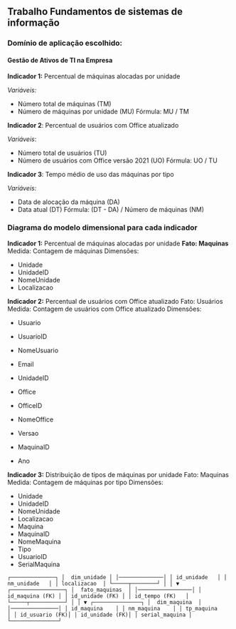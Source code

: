 ## Trabalho Fundamentos de sistemas de informação

### Domínio de aplicação escolhido:     

#### Gestão de Ativos de TI na Empresa

**Indicador 1:** Percentual de máquinas alocadas por unidade

_Variáveis:_

* Número total de máquinas (TM)
* Número de máquinas por unidade (MU)
  Fórmula: MU / TM

**Indicador 2**: Percentual de usuários com Office atualizado

_Variáveis_:

* Número total de usuários (TU)
* Número de usuários com Office versão 2021 (UO)
  Fórmula: UO / TU

**Indicador 3**: Tempo médio de uso das máquinas por tipo

_Variáveis:_

* Data de alocação da máquina (DA)
* Data atual (DT)
  Fórmula: (DT - DA) / Número de máquinas (NM)

### Diagrama do modelo dimensional para cada indicador

**Indicador 1:** Percentual de máquinas alocadas por unidade
**Fato: Maquinas**
Medida: Contagem de máquinas
Dimensões:

* Unidade
* UnidadeID
* NomeUnidade
* Localizacao

**Indicador 2:** Percentual de usuários com Office atualizado
Fato: Usuários
Medida: Contagem de usuários com Office atualizado
Dimensões:

* Usuario

* UsuarioID
* NomeUsuario
* Email
* UnidadeID
* Office
* OfficeID
* NomeOffice
* Versao
* MaquinaID
* Ano

**Indicador 3:** Distribuição de tipos de máquinas por unidade
Fato: Maquinas
Medida: Contagem de máquinas por tipo
Dimensões:

* Unidade
* UnidadeID
* NomeUnidade
* Localizacao
* Maquina
* MaquinaID
* NomeMaquina
* Tipo
* UsuarioID
* SerialMaquina

``
┌──────────────┐
│  dim_unidade │
│──────────────│
│ id_unidade   │
│ nm_unidade   │
│ localizacao  │
└─────┬────────┘
      │
      │
      ▼
┌─────────────────┐
│  fato_maquinas  │
│─────────────────│
│ id_maquina (FK) │
│ id_unidade (FK) │
│ id_tempo (FK)   │
└─────┬───────────┘
      │
      │
      ▼
┌───────────────┐
│  dim_maquina  │
│───────────────│
│ id_maquina    │
│ nm_maquina    │
│ tp_maquina    │
│ id_usuario (FK)│
│ id_unidade (FK)│
│ serial_maquina │
└───────────────┘
``


